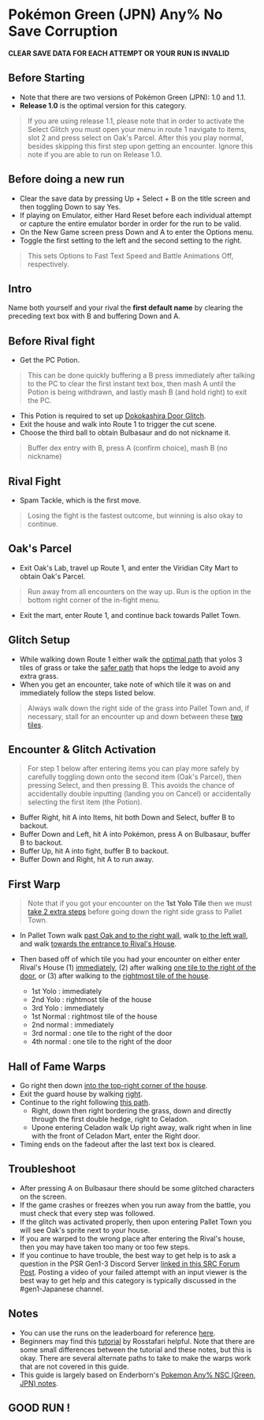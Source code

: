 # Pokémon Green (JPN) Any% No Save Corruption

**CLEAR SAVE DATA FOR EACH ATTEMPT OR YOUR RUN IS INVALID**

## Before Starting

- Note that there are two versions of Pokémon Green (JPN): 1.0 and 1.1.
- **Release 1.0** is the optimal version for this category. 
> If you are using release 1.1, please note that in order to activate the Select Glitch you must open your menu in route 1 navigate to items, slot 2 and press select on Oak's Parcel. After this you play normal, besides skipping this first step upon getting an encounter. Ignore this note if you are able to run on Release 1.0. 

## Before doing a new run

- Clear the save data by pressing Up + Select + B on the title screen and then toggling Down to say Yes. 
- If playing on Emulator, either Hard Reset before each individual attempt or capture the entire emulator border in order for the run to be valid.
- On the New Game screen press Down and A to enter the Options menu.
- Toggle the first setting to the left and the second setting to the right.
> This sets Options to Fast Text Speed and Battle Animations Off, respectively. 

## Intro

Name both yourself and your rival the **first default name** by clearing the preceding text box with B and buffering Down and A.

## Before Rival fight

- Get the PC Potion. 
> This can be done quickly buffering a B press immediately after talking to the PC to clear the first instant text box, then mash A until the Potion is being withdrawn, and lastly mash B (and hold right) to exit the PC.
- This Potion is required to set up [Dokokashira Door Glitch](https://bulbapedia.bulbagarden.net/wiki/Dokokashira_door_glitch). 
- Exit the house and walk into Route 1 to trigger the cut scene.
- Choose the third ball to obtain Bulbasaur and do not nickname it. 
> Buffer dex entry with B, press A (confirm choice), mash B (no nickname)

## Rival Fight

- Spam Tackle, which is the first move.
> Losing the fight is the fastest outcome, but winning is also okay to continue. 

## Oak's Parcel

- Exit Oak's Lab, travel up Route 1, and enter the Viridian City Mart to obtain Oak's Parcel.
> Run away from all encounters on the way up. Run is the option in the bottom right corner of the in-fight menu. 
- Exit the mart, enter Route 1, and continue back towards Pallet Town.

## Glitch Setup

- While walking down Route 1 either walk the [optimal path](https://gunnermaniac.com/pokeworld?map=1#60/198/DDDLLDDDDDDDRDDDDDDDDDDDDRRRDDLDDDDDDDDDDDUD) that yolos 3 tiles of grass or take the [safer path](https://gunnermaniac.com/pokeworld?map=1#60/198/DDDLLDDDDDDDRDDDDDDDDDDRRRRRRRDDDDDDLLDDLLLDDDDDDDUD) that hops the ledge to avoid any extra grass.
- When you get an encounter, take note of which tile it was on and immediately follow the steps listed below. 
> Always walk down the right side of the grass into Pallet Town and, if necessary, stall for an encounter up and down between these [two tiles](https://gunnermaniac.com/pokeworld?map=1#61/233/U).    

## Encounter & Glitch Activation
> For step 1 below after entering items you can play more safely by carefully toggling down onto the second item (Oak's Parcel), then pressing Select, and then pressing B. This avoids the chance of accidentally double inputting (landing you on Cancel) or accidentally selecting the first item (the Potion). 

- Buffer Right, hit A into Items, hit both Down and Select, buffer B to backout.
- Buffer Down and Left, hit A into Pokémon, press A on Bulbasaur, buffer B to backout.
- Buffer Up, hit A into fight, buffer B to backout.
- Buffer Down and Right, hit A to run away.    

## First Warp

> Note that if you got your encounter on the **1st Yolo Tile** then we must [take 2 extra steps](https://gunnermaniac.com/pokeworld?map=1#62/220/DDLLDDDDRDDDDDDDDD) before going down the right side grass to Pallet Town. 

- In Pallet Town walk [past Oak and to the right wall](https://gunnermaniac.com/pokeworld?map=1#61/236/DDLDDRRRRRRRR), walk [to the left wall](https://gunnermaniac.com/pokeworld?map=1#68/240/LLLLLLLLLLLLLLLLL), and walk [towards the entrance to Rival's House](https://gunnermaniac.com/pokeworld?map=1#51/240/RRRRRRRRRRR).
- Then based off of which tile you had your encounter on either enter Rival's House (1) [immediately](https://gunnermaniac.com/pokeworld?map=1#62/240/RU), (2) after walking [one tile to the right of the door](https://gunnermaniac.com/pokeworld?map=1#62/240/RRLU), or (3) after walking to the [rightmost tile of the house](https://gunnermaniac.com/pokeworld?map=1#62/240/RRRLLU). 

  - 1st Yolo   : immediately
  - 2nd Yolo   : rightmost tile of the house
  - 3rd Yolo   : immediately
  - 1st Normal : rightmost tile of the house
  - 2nd normal : immediately
  - 3rd normal : one tile to the right of the door
  - 4th normal : one tile to the right of the door

## Hall of Fame Warps

- Go right then down [into the top-right corner of the house](https://gunnermaniac.com/pokeworld?map=1#116/119/RRRD).
- Exit the guard house by walking [right](https://gunnermaniac.com/pokeworld?map=186#1/3/RRURRRR).
- Continue to the right following [this path](https://gunnermaniac.com/pokeworld?map=1#134/120/RRRDDDRRRRRRDDDRRRRRRRRRUUUURRRRRRRRU).
  - Right, down then right bordering the grass, down and directly through the first double hedge, right to Celadon.
  - Upone entering Celadon walk Up right away, walk right when in line with the front of Celadon Mart, enter the Right door. 
- Timing ends on the fadeout after the last text box is cleared. 

## Troubleshoot

- After pressing A on Bulbasaur there should be some glitched characters on the screen.
- If the game crashes or freezes when you run away from the battle, you must check that every step was followed. 
- If the glitch was activated properly, then upon entering Pallet Town you will see Oak's sprite next to your house.
- If you are warped to the wrong place after entering the Rival's house, then you may have taken too many or too few steps.
- If you continue to have trouble, the best way to get help is to ask a question in the PSR Gen1-3 Discord Server [linked in this SRC Forum Post](https://www.speedrun.com/pkmnredblue/forums/se2sp). Posting a video of your failed attempt with an input viewer is the best way to get help and this category is typically discussed in the #gen1-Japanese channel. 

## Notes

- You can use the runs on the leaderboard for reference [here](https://www.speedrun.com/pkmnrbext?h=Any_No_Save_Corruption_RedGreen_JPN&x=rklv88rd). 
- Beginners may find this [tutorial](https://www.youtube.com/watch?v=6dbtLOd13Zo) by Rosstafari helpful. Note that there are some small differences between the tutorial and these notes, but this is okay. There are several alternate paths to take to make the warps work that are not covered in this guide.
- This guide is largely based on Enderborn's [Pokemon Any% NSC (Green, JPN) notes](https://pastebin.com/p4kW6M0M).

## **GOOD RUN !**
